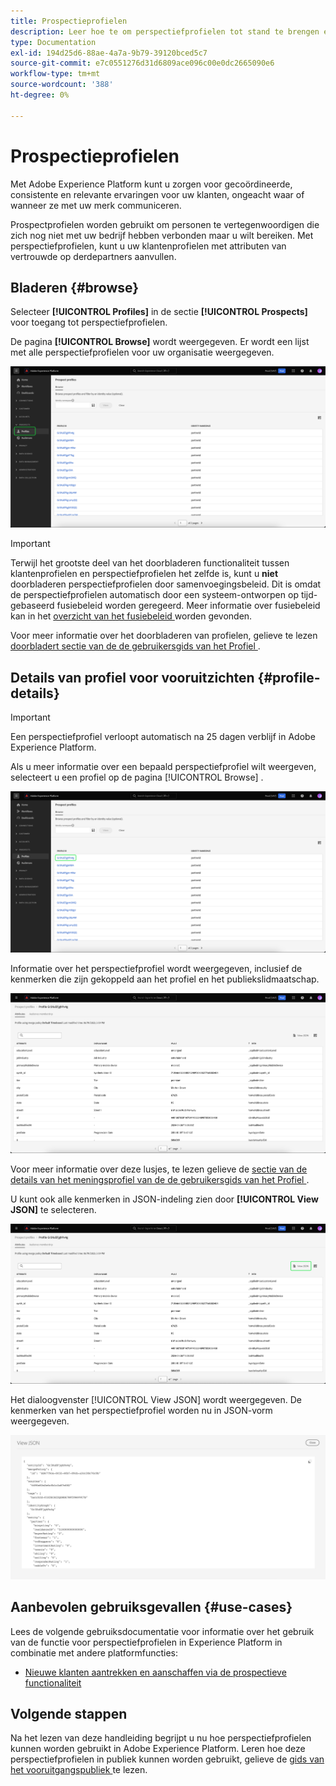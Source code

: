 ```yaml
---
title: Prospectieprofielen
description: Leer hoe te om perspectiefprofielen tot stand te brengen en te gebruiken om informatie over onbekende klanten te verzamelen gebruikend derdeinformatie.
type: Documentation
exl-id: 194d25d6-88ae-4a7a-9b79-39120bced5c7
source-git-commit: e7c0551276d31d6809ace096c00e0dc2665090e6
workflow-type: tm+mt
source-wordcount: '388'
ht-degree: 0%

---
```


# Prospectieprofielen

Met Adobe Experience Platform kunt u zorgen voor gecoördineerde, consistente en relevante ervaringen voor uw klanten, ongeacht waar of wanneer ze met uw merk communiceren.

Prospectprofielen worden gebruikt om personen te vertegenwoordigen die zich nog niet met uw bedrijf hebben verbonden maar u wilt bereiken. Met perspectiefprofielen, kunt u uw klantenprofielen met attributen van vertrouwde op derdepartners aanvullen.

## Bladeren {#browse}

Selecteer **[!UICONTROL Profiles]** in de sectie **[!UICONTROL Prospects]** voor toegang tot perspectiefprofielen.

De pagina **[!UICONTROL Browse]** wordt weergegeven. Er wordt een lijst met alle perspectiefprofielen voor uw organisatie weergegeven.

![ de [!UICONTROL Profiles] knoop wordt benadrukt, tonend de [!UICONTROL Browse] pagina voor perspectiefprofielen.](../images/prospect-profile/browse-profiles.png)

>[!IMPORTANT]
>
>Terwijl het grootste deel van het doorbladeren functionaliteit tussen klantenprofielen en perspectiefprofielen het zelfde is, kunt u **niet** doorbladeren perspectiefprofielen door samenvoegingsbeleid. Dit is omdat de perspectiefprofielen automatisch door een systeem-ontworpen op tijd-gebaseerd fusiebeleid worden geregeerd. Meer informatie over fusiebeleid kan in het [ overzicht van het fusiebeleid ](../merge-policies/overview.md) worden gevonden.

Voor meer informatie over het doorbladeren van profielen, gelieve te lezen [ doorbladert sectie van de de gebruikersgids van het Profiel ](./user-guide.md#browse-identity).

## Details van profiel voor vooruitzichten {#profile-details}

>[!IMPORTANT]
>
>Een perspectiefprofiel verloopt automatisch na 25 dagen verblijf in Adobe Experience Platform.

Als u meer informatie over een bepaald perspectiefprofiel wilt weergeven, selecteert u een profiel op de pagina [!UICONTROL Browse] .

![ het perspectiefprofiel van A wordt benadrukt op doorbladert pagina.](../images/prospect-profile/select-specific-profile.png)

Informatie over het perspectiefprofiel wordt weergegeven, inclusief de kenmerken die zijn gekoppeld aan het profiel en het publiekslidmaatschap.

![ de detailpagina van het vooruitgangsprofiel wordt getoond.](../images/prospect-profile/profile-details.png)

Voor meer informatie over deze lusjes, te lezen gelieve de [ sectie van de details van het meningsprofiel van de de gebruikersgids van het Profiel ](./user-guide.md#profile-detail).

U kunt ook alle kenmerken in JSON-indeling zien door **[!UICONTROL View JSON]** te selecteren.

![ de [!UICONTROL View JSON] knoop wordt benadrukt op de pagina van de detailgegevens van het vooruitgangsprofiel.](../images/prospect-profile/profile-select-view-json.png)

Het dialoogvenster [!UICONTROL View JSON] wordt weergegeven. De kenmerken van het perspectiefprofiel worden nu in JSON-vorm weergegeven.

![ de attributen van het perspectiefprofiel worden getoond in vorm JSON.](../images/prospect-profile/profile-view-json.png)

## Aanbevolen gebruiksgevallen {#use-cases}

Lees de volgende gebruiksdocumentatie voor informatie over het gebruik van de functie voor perspectiefprofielen in Experience Platform in combinatie met andere platformfuncties:

- [Nieuwe klanten aantrekken en aanschaffen via de prospectieve functionaliteit](../../rtcdp/partner-data/prospecting.md)

## Volgende stappen

Na het lezen van deze handleiding begrijpt u nu hoe perspectiefprofielen kunnen worden gebruikt in Adobe Experience Platform. Leren hoe deze perspectiefprofielen in publiek kunnen worden gebruikt, gelieve de [ gids van het vooruitgangspubliek ](../../segmentation/types/prospect-audiences.md) te lezen.
